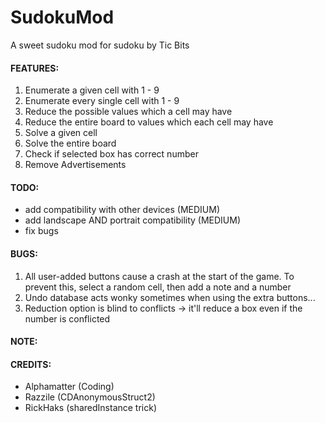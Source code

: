 # SudokuMod

A sweet sudoku mod for sudoku by Tic Bits

<h4>FEATURES:</h4>

1. Enumerate a given cell with 1 - 9
2. Enumerate every single cell with 1 - 9
3. Reduce the possible values which a cell may have
4. Reduce the entire board to values which each cell may have
5. Solve a given cell
6. Solve the entire board
7. Check if selected box has correct number
8. Remove Advertisements

<h4>TODO:</h4>

- add compatibility with other devices (MEDIUM)
- add landscape AND portrait compatibility (MEDIUM)
- fix bugs

<h4>BUGS:</h4>

1. All user-added buttons cause a crash at the start of the game. To prevent this, select a random cell, then add a note and a number
2. Undo database acts wonky sometimes when using the extra buttons...
3. Reduction option is blind to conflicts -> it'll reduce a box even if the number is conflicted

<h4>NOTE:</h4>

<h4>CREDITS:</h4>

- Alphamatter (Coding)
- Razzile (CDAnonymousStruct2)
- RickHaks (sharedInstance trick)
